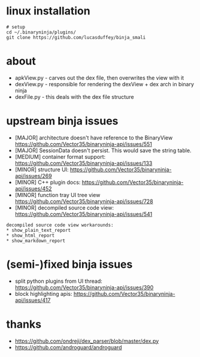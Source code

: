 # linux installation
```
# setup
cd ~/.binaryninja/plugins/
git clone https://github.com/lucasduffey/binja_smali
```

# about
* apkView.py - carves out the dex file, then overwrites the view with it
* dexView.py - responsible for rendering the dexView + dex arch in binary ninja
* dexFile.py - this deals with the dex file structure

# upstream binja issues
* [MAJOR] architecture doesn't have reference to the BinaryView https://github.com/Vector35/binaryninja-api/issues/551
* [MAJOR] SessionData doesn't persist. This would save the string table.
* [MEDIUM] container format support: https://github.com/Vector35/binaryninja-api/issues/133
* [MINOR] structure UI: https://github.com/Vector35/binaryninja-api/issues/269
* [MINOR] C++ plugin docs: https://github.com/Vector35/binaryninja-api/issues/452
* [MINOR] function tray UI tree view https://github.com/Vector35/binaryninja-api/issues/728
* [MINOR] decompiled source code view: https://github.com/Vector35/binaryninja-api/issues/541
```
decompiled source code view workarounds:
* show_plain_text_report
* show_html_report
* show_markdown_report
```


# (semi-)fixed binja issues
* split python plugins from UI thread: https://github.com/Vector35/binaryninja-api/issues/390
* block highlighting apis: https://github.com/Vector35/binaryninja-api/issues/417

# thanks
* https://github.com/ondreji/dex_parser/blob/master/dex.py
* https://github.com/androguard/androguard
